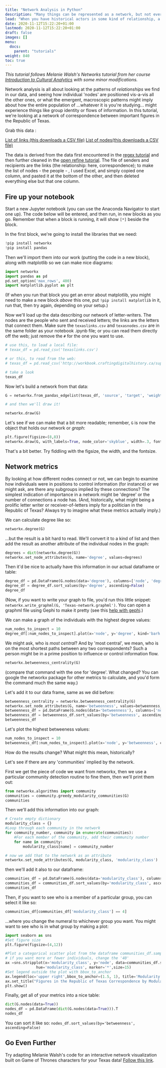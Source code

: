 ```yaml
---
title: "Network Analysis in Python"
description: "Many things can be represented as a network, but not everything should."
lead: "When you have historical actors in some kind of relationship, a network analysis and possibly visualization might be a useful approach."
date: 2020-11-12T15:22:20+01:00
lastmod: 2020-11-12T15:22:20+01:00
draft: false
images: []
menu:
  docs:
    parent: "tutorials"
weight: 840
toc: true
---
```


_This tutorial follows Melanie Walsh's Networks tutorial from her course [Introduction to Cultural Analytics](https://melaniewalsh.github.io/Intro-Cultural-Analytics/Network-Analysis/Network-Analysis.html) with some minor modifications._

Network analysis is all about looking at the patterns of _relationships_ we find in our data, and seeing how individual 'nodes' are positioned vis-a-vis all the other ones, or what the emergent, macroscopic patterns might imply about how the entire population of ...whatever it is you're studying... might experience things like group identity or flows of information. In this tutorial, we're looking at a network of correspondence between important figures in the Republic of Texas.

Grab this data :

[List of links (this downloads a CSV file)](http://workbook.craftingdigitalhistory.ca/supporting%20materials/texaslinks.csv)
[List of nodes(this downloads a CSV file)](http://workbook.craftingdigitalhistory.ca/supporting%20materials/texasnodes.csv)

The data is derived from the data first encountered in the [regex tutorial](/docs/tutorials/regex) and then further cleaned in the [open refine tutorial](/docs/tutorials/open-refine). The file of senders and recipients are the links (the relationship: here, correspondence); to make the list of nodes - the people - , I used Excel, and simply copied one column, and pasted it at the bottom of the other, and then deleted everything else but that one column.

## Fire up your notebook

Start a new Jupyter notebook (you can use the Anaconda Navigator to start one up). The code below will be entered, and then run, in new blocks as you go. Remember that when a block is running, it will show `[*]` beside the block.

In the first block, we're going to install the libraries that we need:

```Python
!pip install networkx
!pip install pandas
```
Then we'll import them into our work (putting the code in a new block), along with matplotlib so we can make nice diagrams:

```Python
import networkx
import pandas as pd
pd.set_option('max_rows', 400)
import matplotlib.pyplot as plt
```

(If when you run that block you get an error about matplotlib, you might need to make a new block _above_ this one, put `!pip install matplotlib` in it, run that, then try again, depending on your setup.)

Now we'll load up the data describing our network of letter-writers. The nodes are the people who sent and received letters; the links are the letters that connect them. Make sure the `texaslinks.csv` and `texasnodes.csv` are in the same folder as your notebook .ipynb file; or you can read them directly off the web; just remove the `#` for the one you want to use.

```Python
# use this, to load a local file:
# texax_df = pd.read_csv('texaslinks.csv')

# or this, to read from the web:
# texas_df = pd.read_csv('http://workbook.craftingdigitalhistory.ca/supporting%20materials/texaslinks.csv')

# take a look
texas_df
```

Now let's build a network from that data:
```Python
G = networkx.from_pandas_edgelist(texas_df, 'source', 'target', 'weight')

# and then we'll draw it!

networkx.draw(G)
```

Let's see if we can make that a bit more readable; remember, `G` is now the object that holds our network or _graph_:

```python
plt.figure(figsize=(8,8))
networkx.draw(G, with_labels=True, node_color='skyblue', width=.3, font_size=8)
```

That's a bit better. Try fiddling with the figsize, the width, and the fontsize.

## Network metrics

By looking at how different nodes connect or not, we can begin to examine how individuals were in positions to control information (for instance) or we might ask, are there any subgroups implied by these connections? The simplest indication of importance in a network might be 'degree' or the number of connections a node has. (And, historically, what might being a prolific letter writer or receiver-of-letters imply for a politician in the Republic of Texas? Always try to imagine what these metrics actually imply.)

We can calculate degree like so:

```Python
networkx.degree(G)
```

...but the result is a bit hard to read. We'll convert it to a kind of list and then add the result as another attribute of the individual nodes in the graph:

```python
degrees = dict(networkx.degree(G))
networkx.set_node_attributes(G, name='degree', values=degrees)
```

Then it'd be nice to actually have this information in our actual dataframe or table:

```Python
degree_df = pd.DataFrame(G.nodes(data='degree'), columns=['node', 'degree'])
degree_df = degree_df.sort_values(by='degree', ascending=False)
degree_df
```

(Now, if you want to write your graph to file, you'd run this little snippet: ```networkx.write_graphml(G, 'Texas-network.graphml')```. You can open a graphml file using Gephi to make it pretty (see this [help with gephi](/docs/tutorials/networks).)

We can make a graph of the individuals with the highest degree values:

```python
num_nodes_to_inspect = 10
degree_df[:num_nodes_to_inspect].plot(x='node', y='degree', kind='barh').invert_yaxis()
```

We might ask, who is _most central_? And by 'most central', we mean, who is on the most shortest paths between any two correspondents? Such a person might be in a prime position to influence or control information flow.

```Python
networkx.betweenness_centrality(G)
```

(compare that command with the one for 'degree'. What changed? You can google the networkx package for other metrics to calculate, and you'd form the command much the same way.)

Let's add it to our data frame, same as we did before:

```python
betweenness_centrality = networkx.betweenness_centrality(G)
networkx.set_node_attributes(G, name='betweenness', values=betweenness_centrality)
betweenness_df = pd.DataFrame(G.nodes(data='betweenness'), columns=['node', 'betweenness'])
betweenness_df = betweenness_df.sort_values(by='betweenness', ascending=False)
betweenness_df
```

Let's plot the highest betweeness values:

```python
num_nodes_to_inspect = 10
betweenness_df[:num_nodes_to_inspect].plot(x='node', y='betweenness', color='green', kind='barh').invert_yaxis()
```

How do the results change? What might this mean, historically?

Let's see if there are any 'communities' implied by the network.

First we get the piece of code we want from networkx, then we use a particular community detection routine to fine them, then we'll print them out:

```python
from networkx.algorithms import community
communities = community.greedy_modularity_communities(G)
communities
```

Then we'll add this information into our graph:

```python
# Create empty dictionary
modularity_class = {}
#Loop through each community in the network
for community_number, community in enumerate(communities):
    #For each member of the community, add their community number
    for name in community:
        modularity_class[name] = community_number

# now we add that to the network as an attribute
networkx.set_node_attributes(G, modularity_class, 'modularity_class')
```
then we'll add it also to our dataframe:

```python
communities_df = pd.DataFrame(G.nodes(data='modularity_class'), columns=['node', 'modularity_class'])
communities_df = communities_df.sort_values(by='modularity_class', ascending=False)
communities_df
```

Then, if you want to see who is a member of a particular group, you can select it like so:

```Python
communities_df[communities_df['modularity_class'] == 4]
```

...where you change the numeral to whichever group you want. You might want to see who is in what group by making a plot:

```python
import seaborn as sns
#Set figure size
plt.figure(figsize=(4,12))

#Plot a categorical scatter plot from the dataframe communities_df.sample(40)
# if you want more or fewer individuals, change the '40'
ax =sns.stripplot(x='modularity_class', y='node', data=communities_df.sample(40),
              hue='modularity_class', marker='*',size=15)
#Set legend outside the plot with bbox_to_anchor
ax.legend(loc='upper right',bbox_to_anchor=(1.5, 1), title='Modularity Class')
ax.set_title("Figures in the Republic of Texas Correspondence by Modularity Class\n(Random Sample)")
plt.show()
```

Finally, get all of your metrics into a nice table:

```Python
dict(G.nodes(data=True))
nodes_df = pd.DataFrame(dict(G.nodes(data=True))).T
nodes_df
```

You can sort it like so: ```nodes_df.sort_values(by='betweenness', ascending=False)```

## Go Even Further

Try adapting Melanie Walsh's code for an interactive network visualization built on Game of Thrones characters for your Texas data! [Follow this link](https://melaniewalsh.github.io/Intro-Cultural-Analytics/Network-Analysis/Making-Network-Viz-with-Bokeh.html).
